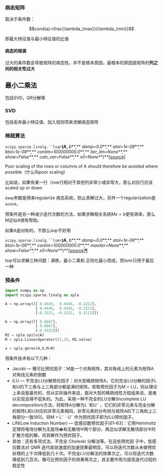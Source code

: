 ### 病态矩阵

取决于条件数：

$$cond(a)=\frac{\lambda_{max}}{\lambda_{min}}$$

即最大特征值与最小特征值的比值



#### 病态的根源

过大的条件数会导致矩阵的病态性，并不是根本原因，最根本的原因是矩阵的**列之间的相关性过大**



## 最小二乘法

包括SVD，QR分解等

### SVD

包括丢弃最小特征值、加入规则项来求解病态矩阵



### 稀疏算法

`scipy.sparse.linalg.``lsqr`**(***A***,** *b***,** *damp=0.0***,** *atol=1e-08***,** *btol=1e-08***,** *conlim=100000000.0***,** *iter_lim=None***,** *show=False***,** *calc_var=False***,** *x0=None***)**[[source\]](https://github.com/scipy/scipy/blob/v1.6.1/scipy/sparse/linalg/isolve/lsqr.py#L96-L568)

 Poor scaling of the rows or columns of A should therefore be avoided where possible（什么叫poor scaling）

比如说，如果有某一行（row行相对于其他列非常小或非常大，那么对应行应该scaled up or down

`damp`参数是用来regularize 病态系统，防止真解过大，另外一个regularization是`acond`，

预条件是另一种减少迭代次数的方法，如果求解相关系统$Mx=b$更有效率，那么M近似A很有帮助。

如果A是对称的，不那么lsqr不好用



`scipy.sparse.linalg.``lsmr`**(***A***,** *b***,** *damp=0.0***,** *atol=1e-06***,** *btol=1e-06***,** *conlim=100000000.0***,** *maxiter=None***,** *show=False***,** *x0=None***)**[[source\]](https://github.com/scipy/scipy/blob/v1.6.1/scipy/sparse/linalg/isolve/lsmr.py#L29-L481)[¶](https://docs.scipy.org/doc/scipy/reference/generated/scipy.sparse.linalg.lsmr.html#scipy.sparse.linalg.lsmr)

lsqr可以求解三种问题：满秩，最小二乘和 正则化最小而成，而lsmr只用于最后一种

### 预条件

```python
import numpy as np
import scipy.sparse.linalg as spla

A = np.array([[ 0.4445,  0.4444, -0.2222],
              [ 0.4444,  0.4445, -0.2222],
              [-0.2222, -0.2222,  0.1112]])

b = np.array([[ 0.6667], 
              [ 0.6667], 
              [-0.3332]])
M2 = spla.spilu(A)
M = spla.LinearOperator((3,3), M2.solve)

x = spla.gmres(A,b,M=M)
```

预条件技术有以下几种：

- Jacobi — 雅可比预优因子：M是一个对角矩阵，其对角线上的元素为矩阵A 对角线元素的倒数
- ILU — 不完全LU分解预优因子：对大型稀疏矩阵A，它的完全LU分解的因子L和U的下三角与上三角部分都是满的矩阵。若取预优因子为M = LU，则从理论上来说是最优的，但从实际操作来说，面对大型的稀疏线性方程组来说，是难以实现且得不偿失的。为此，采用一种不完全的LU分解(Incomplete LU decomposition)方法，将矩阵A分解为L˜和U˜ ，它们的非零元素与完全分解的矩阵L和U对应的非零元素相同，非零元素的分布则与矩阵A的下三角和上三角部分一致[60]。将M = L˜ · U˜ 作为预优因子即为ILU预优因子。
- LIN(Low Induction Number) — 低感应数预优因子[61–63]：它用Helmholtz定理将电场分解为无旋场�和无散场Ψ两个部分，再近似求解无散场部分Ψ的扩散方程的解，将其解作为预优因子。
- 其他：还有多项式法、不完全 Choleski 分解法等。在这些预优因
  子中，低感应数法对 QMR 迭代收敛速度的加速效果最明显，可以将迭代次数从未做预优处理的上千次降低到几十次。不完全LU分解法的效果次之，可以将迭代次数降低到几百次。雅可比预优因子的效果再次之，其主要作用为提高迭代过程的稳定性